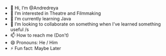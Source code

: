 - 👋 Hi, I’m @Andredreya
- 👀 I’m interested in Theatre and Filmmaking
- 🌱 I’m currently learning Java 
- 💞️ I’m looking to collaborate on something when I've learned something useful /s
- 📫 How to reach me (Don't)
- 😄 Pronouns: He / Him
- ⚡ Fun fact: Maybe Later

<!---
Andredreya/Andredreya is a ✨ special ✨ repository because its `README.md` (this file) appears on your GitHub profile.
You can click the Preview link to take a look at your changes.
--->
